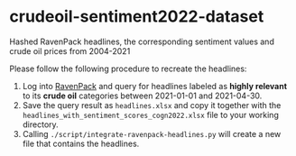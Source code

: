 # crudeoil-sentiment2022-dataset
Hashed RavenPack headlines, the corresponding sentiment values and crude oil prices from 2004-2021


Please follow the following procedure to recreate the headlines:

 1. Log into [RavenPack](https://ravenpack.com) and query for headlines labeled as **highly relevant** to its **crude oil** categories between 2021-01-01 and 2021-04-30.
 2. Save the query result as `headlines.xlsx` and copy it together with the `headlines_with_sentiment_scores_cogn2022.xlsx` file to your working directory.
 3. Calling `./script/integrate-ravenpack-headlines.py` will create a new file that contains the headlines.
